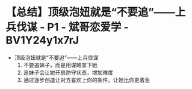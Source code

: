 # 【总结】顶级泡妞就是“不要追”——上兵伐谋 - P1 - 斌哥恋爱学 - BV1Y24y1x7rJ

-   顶级泡妞就是“不要追”——上兵伐谋
    1.  不要追妹子，而是用谋略拿下她
    2.  追妹子会让她开启防守状态，增加难度
    3.  通过逐步创造让对方喜欢上你的条件，让她比你更着急